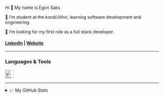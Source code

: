 Hi 👋 My name is Egon Saks

🌱 I’m student at the kood/Jõhvi, learning software development and engineering.

🤔 I’m looking for my first role as a full stack developer.

#### [LinkedIn](http://www.linkedin.com/in/egonsaks/) | [Website](https://www.egonsaks.com)

---

### Languages & Tools

<p align="left">

  <a href="https://go.dev/doc/" target="_blank" rel="noreferrer"><img src="" width="28" height="28" alt="Go"/></a>

</p>

---
<details>

<summary>📈 My GitHub Stats</summary>

<img align="centre" src="https://github-readme-stats.vercel.app/api?username=egonsaks&count_private=true&include_all_commits=true&show_icons=true&title_color=007bff&text_color=e7e7e7&icon_color=007bff&bg_color=171c28" />  

![Top Langs](https://github-readme-stats.vercel.app/api/top-langs/?username=egonsaks&layout=compact&title_color=007bff&text_color=e7e7e7&icon_color=007bff&bg_color=171c28)
  
</details>
